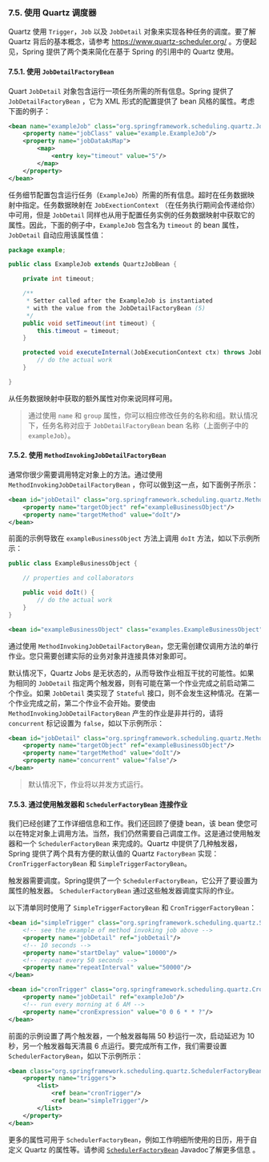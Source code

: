 ### 7.5. 使用 Quartz 调度器

Quartz 使用 `Trigger`，`Job` 以及 `JobDetail` 对象来实现各种任务的调度。要了解 Quartz 背后的基本概念，请参考 https://www.quartz-scheduler.org/ 。方便起见，Spring 提供了两个类来简化在基于 Spring 的引用中的 Quartz 使用。

#### 7.5.1. 使用 `JobDetailFactoryBean`

Quart `JobDetail` 对象包含运行一项任务所需的所有信息。Spring 提供了 `JobDetailFactoryBean` ，它为 XML 形式的配置提供了 bean 风格的属性。考虑下面的例子：

```xml
<bean name="exampleJob" class="org.springframework.scheduling.quartz.JobDetailFactoryBean">
    <property name="jobClass" value="example.ExampleJob"/>
    <property name="jobDataAsMap">
        <map>
            <entry key="timeout" value="5"/>
        </map>
    </property>
</bean>
```

任务细节配置包含运行任务（`ExampleJob`）所需的所有信息。超时在任务数据映射中指定。任务数据映射在 `JobExectionContext` （在任务执行期间会传递给你）中可用，但是 `JobDetail` 同样也从用于配置任务实例的任务数据映射中获取它的属性。因此，下面的例子中，`ExampleJob` 包含名为 `timeout` 的 bean 属性，`JobDetail` 自动应用该属性值：

```java
package example;

public class ExampleJob extends QuartzJobBean {

    private int timeout;

    /**
     * Setter called after the ExampleJob is instantiated
     * with the value from the JobDetailFactoryBean (5)
     */
    public void setTimeout(int timeout) {
        this.timeout = timeout;
    }

    protected void executeInternal(JobExecutionContext ctx) throws JobExecutionException {
        // do the actual work
    }

}
```

从任务数据映射中获取的额外属性对你来说同样可用。

> 通过使用 `name` 和 `group` 属性，你可以相应修改任务的名称和组。默认情况下，任务名称对应于 `JobDetailFactoryBean` bean 名称（上面例子中的 `exampleJob`）。

#### 7.5.2. 使用 `MethodInvokingJobDetailFactoryBean`

通常你很少需要调用特定对象上的方法。通过使用 `MethodInvokingJobDetailFactoryBean` ，你可以做到这一点，如下面例子所示：

```xml
<bean id="jobDetail" class="org.springframework.scheduling.quartz.MethodInvokingJobDetailFactoryBean">
    <property name="targetObject" ref="exampleBusinessObject"/>
    <property name="targetMethod" value="doIt"/>
</bean>
```

前面的示例导致在 `exampleBusinessObject` 方法上调用 `doIt` 方法，如以下示例所示：

```java
public class ExampleBusinessObject {

    // properties and collaborators

    public void doIt() {
        // do the actual work
    }
}
```

````xml
<bean id="exampleBusinessObject" class="examples.ExampleBusinessObject"/>
````

通过使用 `MethodInvokingJobDetailFactoryBean`，您无需创建仅调用方法的单行作业。您只需要创建实际的业务对象并连接具体对象即可。

默认情况下，Quartz Jobs 是无状态的，从而导致作业相互干扰的可能性。如果为相同的 `JobDetail` 指定两个触发器，则有可能在第一个作业完成之前启动第二个作业。如果 `JobDetail` 类实现了 `Stateful` 接口，则不会发生这种情况。在第一个作业完成之前，第二个作业不会开始。要使由 `MethodInvokingJobDetailFactoryBean` 产生的作业是非并行的，请将 `concurrent` 标记设置为 `false`，如以下示例所示：

```xml
<bean id="jobDetail" class="org.springframework.scheduling.quartz.MethodInvokingJobDetailFactoryBean">
    <property name="targetObject" ref="exampleBusinessObject"/>
    <property name="targetMethod" value="doIt"/>
    <property name="concurrent" value="false"/>
</bean>
```

> 默认情况下，作业将以并发方式运行。

#### 7.5.3. 通过使用触发器和 `SchedulerFactoryBean` 连接作业

我们已经创建了工作详细信息和工作。我们还回顾了便捷 bean，该 bean 使您可以在特定对象上调用方法。当然，我们仍然需要自己调度工作。这是通过使用触发器和一个 `SchedulerFactoryBean` 来完成的。Quartz 中提供了几种触发器，Spring 提供了两个具有方便的默认值的 Quartz `FactoryBean` 实现：`CronTriggerFactoryBean` 和 `SimpleTriggerFactoryBean`。

触发器需要调度。Spring提供了一个 `SchedulerFactoryBean`，它公开了要设置为属性的触发器。  `SchedulerFactoryBean` 通过这些触发器调度实际的作业。

以下清单同时使用了 `SimpleTriggerFactoryBean` 和 `CronTriggerFactoryBean`：

```xml
<bean id="simpleTrigger" class="org.springframework.scheduling.quartz.SimpleTriggerFactoryBean">
    <!-- see the example of method invoking job above -->
    <property name="jobDetail" ref="jobDetail"/>
    <!-- 10 seconds -->
    <property name="startDelay" value="10000"/>
    <!-- repeat every 50 seconds -->
    <property name="repeatInterval" value="50000"/>
</bean>

<bean id="cronTrigger" class="org.springframework.scheduling.quartz.CronTriggerFactoryBean">
    <property name="jobDetail" ref="exampleJob"/>
    <!-- run every morning at 6 AM -->
    <property name="cronExpression" value="0 0 6 * * ?"/>
</bean>
```

前面的示例设置了两个触发器，一个触发器每隔 50 秒运行一次，启动延迟为 10 秒，另一个触发器每天清晨 6 点运行。要完成所有工作，我们需要设置 `SchedulerFactoryBean`，如以下示例所示：

```xml
<bean class="org.springframework.scheduling.quartz.SchedulerFactoryBean">
    <property name="triggers">
        <list>
            <ref bean="cronTrigger"/>
            <ref bean="simpleTrigger"/>
        </list>
    </property>
</bean>
```

更多的属性可用于 `SchedulerFactoryBean`，例如工作明细所使用的日历，用于自定义 Quartz 的属性等。请参阅 [`SchedulerFactoryBean`](https://docs.spring.io/spring-framework/docs/5.1.9.RELEASE/javadoc-api/org/springframework/scheduling/quartz/SchedulerFactoryBean.html) Javadoc了解更多信息 。

